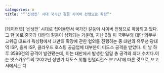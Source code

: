 ```yaml
---
categories: a
title: "“‘신냉전’ 시대 국가간 갈등 사이버 전쟁으로 확장”"
---
```

[데이터넷] ‘신냉전’ 시대로 접어들면서 국가간 갈등이 사이버 전쟁으로 확장되고 있다. 그 한 예로 중국과 대만의 갈등이 심화되는 가운데, 지난 3월 미 국무부와 대만 외무부 고위급 대표가 워싱텅에서 대만의 확장에 관한 협의를 진행하는 중 대만의 유무선 광대역 ISP, 중계 ISP, 클라우드 호스팅 공급업체 대부분이 디도스 공격을 받았다. 이 날 하루 3598건의 공격이 발견됐는데, 이는 대만에서 발생한 일일 총 공격의 최대 수치다.이는 넷스카우트의 ‘2022년 상반기 디도스 위협 인텔리전스 보고서’에 따른 것으로, 보고서에서는 디